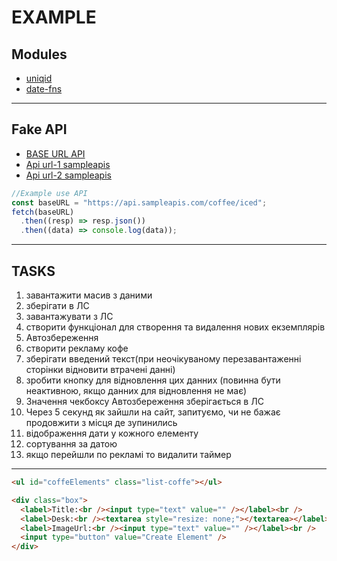 # EXAMPLE

## Modules

- [uniqid](https://www.npmjs.com/package/uniqid)
- [date-fns](https://www.npmjs.com/package/date-fns)

---

## Fake API

- [BASE URL API ](https://sampleapis.com/)
- [Api url-1 sampleapis](https://api.sampleapis.com/coffee/hot)
- [Api url-2 sampleapis](https://api.sampleapis.com/coffee/iced)

```js
//Example use API
const baseURL = "https://api.sampleapis.com/coffee/iced";
fetch(baseURL)
  .then((resp) => resp.json())
  .then((data) => console.log(data));
```

---

## TASKS

1. завантажити масив з даними
1. зберігати в ЛС
1. завантажувати з ЛС
1. створити функціонал для створення та видалення нових екземплярів
1. Автозбереження
1. створити рекламу кофе
1. зберігати введений текст(при неочікуваному перезавантаженні сторінки відновити втрачені данні)
1. зробити кнопку для відновлення цих данних (повинна бути неактивною, якщо данних для відновлення не має)
1. Значення чекбоксу Автозбереження зберігається в ЛС
1. Через 5 секунд як зайшли на сайт, запитуємо, чи не бажає продовжити з місця де зупинились
1. відображення дати у кожного елементу
1. сортування за датою
1. якщо перейшли по рекламі то видалити таймер

---

```html
<ul id="coffeElements" class="list-coffe"></ul>

<div class="box">
  <label>Title:<br /><input type="text" value="" /></label><br />
  <label>Desk:<br /><textarea style="resize: none;"></textarea></label><br />
  <label>ImageUrl:<br /><input type="text" value="" /></label><br />
  <input type="button" value="Create Element" />
</div>
```
